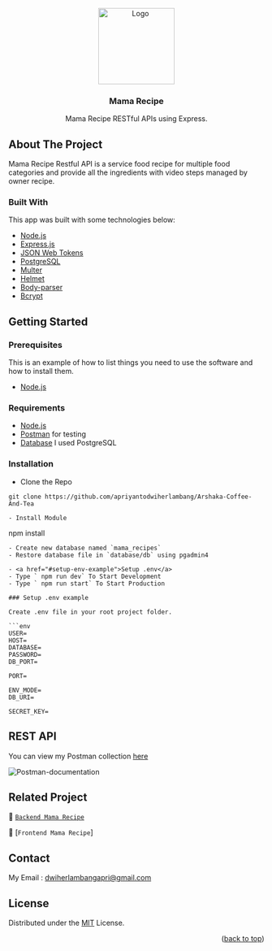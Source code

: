 <div id="top"></div>

<!-- PROJECT LOGO -->
<br />
<div align="center">
  <a href="https://github.com/apriyantodwiherlambang/Arshaka-Coffee-And-Tea">
    <img src="https://res.cloudinary.com/dbpfwb5ok/image/upload/v1659148545/portofolio/recipe/2_kpnvj7.png" alt="Logo" width="150px">
  </a>

  <h3 align="center">Mama Recipe</h3>

  <p align="center">
    Mama Recipe RESTful APIs using Express.
    <br />
</div>

<!-- ABOUT THE PROJECT -->

## About The Project

Mama Recipe Restful API is a service food recipe for multiple food categories and provide all the ingredients with video steps managed by owner recipe.

### Built With

This app was built with some technologies below:

- [Node.js](https://nodejs.org/en/)
- [Express.js](https://expressjs.com/)
- [JSON Web Tokens](https://jwt.io/)
- [PostgreSQL](https://www.postgresql.org/)
- [Multer](https://www.npmjs.com/package/multer)
- [Helmet](https://www.npmjs.com/package/helmet)
- [Body-parser](https://www.npmjs.com/package/body-parser)
- [Bcrypt](https://www.npmjs.com/package/bcrypt)

<!-- GETTING STARTED -->

## Getting Started

### Prerequisites

This is an example of how to list things you need to use the software and how to install them.

- [Node.js](https://nodejs.org/en/download/)

### Requirements

- [Node.js](https://nodejs.org/en/)
- [Postman](https://www.getpostman.com/) for testing
- [Database](https://www.postgresql.org/) I used PostgreSQL

### Installation

- Clone the Repo

```
git clone https://github.com/apriyantodwiherlambang/Arshaka-Coffee-And-Tea
```

```
- Install Module
```

npm install

````
- Create new database named `mama_recipes`
- Restore database file in `database/db` using pgadmin4

- <a href="#setup-env-example">Setup .env</a>
- Type ` npm run dev` To Start Development
- Type ` npm run start` To Start Production

### Setup .env example

Create .env file in your root project folder.

```env
USER=
HOST=
DATABASE=
PASSWORD=
DB_PORT=

PORT=

ENV_MODE=
DB_URI=

SECRET_KEY=
````

## REST API

You can view my Postman collection [here](https://www.getpostman.com/collections/031fa12d160b7d8c826e)
</br>

<img src="https://res.cloudinary.com/dll4afml9/image/upload/v1662476868/screenshots/Screen_Shot_2022-09-06_at_23.06.49_y2fhb8.png" alt="Postman-documentation">

## Related Project

:rocket: [`Backend Mama Recipe`](https://github.com/apriyantodwiherlambang/Arshaka-Coffee-And-Tea)

:rocket: [`Frontend Mama Recipe`]

## Contact

My Email : dwiherlambangapri@gmail.com

## License

Distributed under the [MIT](/LICENSE) License.

<p align="right">(<a href="#top">back to top</a>)</p>
